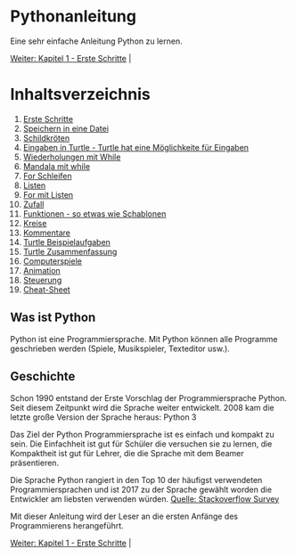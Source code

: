 # Pythonanleitung
Eine sehr einfache Anleitung Python zu lernen.

[Weiter: Kapitel 1 - Erste Schritte](ErsteSchritte.md) | 

# Inhaltsverzeichnis

 1. [Erste Schritte](ErsteSchritte.md)
 1. [Speichern in eine Datei](Speichern.md)
 1. [Schildkröten](Turtle.md)
 1. [Eingaben in Turtle - Turtle hat eine Möglichkeite für Eingaben](TurtleInput.md)
 1. [Wiederholungen mit While](Wiederholungenwhile.md)
 1. [Mandala mit while](Turtlewiederholungenwhile.md)
 1. [For Schleifen](Forschleifen.md)
 1. [Listen](Listen.md)
 1. [For mit Listen ](Formitlisten.md)
 1. [Zufall](Zufall.md)
 1. [Funktionen - so etwas wie Schablonen](Funktionen.md)
 1. [Kreise](Kreise.md)
 1. [Kommentare](Kommentare.md)
 1. [Turtle Beispielaufgaben](Turtlebeispielaufgaben.md)
 1. [Turtle Zusammenfassung](Turtlebefehle.md)
 1. [Computerspiele](Computerspiel.md)
 1. [Animation](Animation.md)
 1. [Steuerung](Steuerung.md)
 1. [Cheat-Sheet](Cheat-Sheet.md)

## Was ist Python
Python ist eine Programmiersprache. Mit Python können alle Programme geschrieben
werden (Spiele, Musikspieler, Texteditor usw.).

## Geschichte

Schon 1990 entstand der Erste Vorschlag der Programmiersprache Python.
Seit diesem Zeitpunkt wird die Sprache weiter entwickelt.
2008 kam die letzte große Version der Sprache heraus: Python 3

Das Ziel der Python Programmiersprache ist es einfach und kompakt zu sein.
Die Einfachheit ist gut für Schüler die versuchen sie zu lernen,
die Kompaktheit ist gut für Lehrer, die die Sprache mit dem Beamer
präsentieren.

Die Sprache Python rangiert in den Top 10 der häufigst verwendeten
Programmiersprachen und ist 2017 zu der Sprache gewählt worden die Entwickler am
liebsten verwenden würden.
[Quelle: Stackoverflow Survey](https://insights.stackoverflow.com/survey/2018)


Mit dieser Anleitung wird der Leser an die ersten Anfänge des Programmierens herangeführt.

[Weiter: Kapitel 1 - Erste Schritte](ErsteSchritte.md) | 

